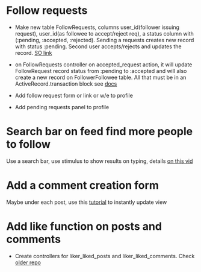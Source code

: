 # Follow requests
* Make new table FollowRequests, columns user_id(follower issuing request), user_id(as followee to accept/reject req), a status column with (:pending, :accepted, :rejected). Sending a requests creates new record with status :pending. Second user accepts/rejects and updates the record. [SO link](https://stackoverflow.com/questions/71986302/how-to-proceed-accept-and-reject-feature-with-rails)

* on FollowRequests controller on accepted_request action, it will update FollowRequest record status from :pending to :accepted and will also create a new record on FollowerFollowee table. All that must be in an ActiveRecord.transaction block see [docs](https://api.rubyonrails.org/classes/ActiveRecord/Transactions/ClassMethods.html)
* Add follow request form or link or w/e to profile
* Add pending requests panel to profile
# Search bar on feed find more people to follow

Use a search bar, use stimulus to show results on typing, details [on this vid](https://youtu.be/PfCU0Nni8fI?si=PIQbt8TGuJkAeuz1)

# Add a comment creation form

Maybe under each post, use this [tutorial](https://youtu.be/csvaYIaBYpw?si=NHVvOOhIuAvKSagH) to instantly update view

# Add like function on posts and comments
* Create controllers for liker_liked_posts and liker_liked_comments. Check [older repo](https://github.com/NikEmman/private-events/blob/main/app/controllers/attendee_events_controller.rb)
